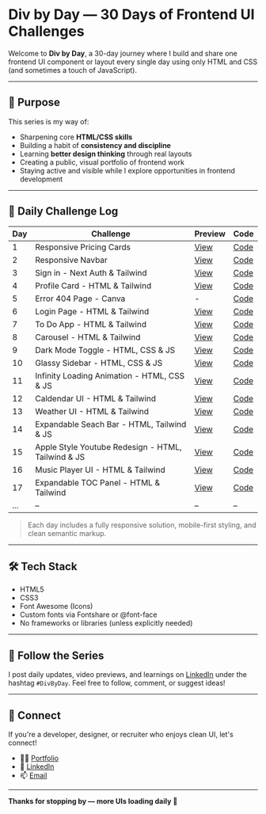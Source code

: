 # Div by Day — 30 Days of Frontend UI Challenges

Welcome to **Div by Day**, a 30-day journey where I build and share one frontend UI component or layout every single day using only HTML and CSS (and sometimes a touch of JavaScript).

---

## 🎯 Purpose

This series is my way of:

- Sharpening core **HTML/CSS skills**
- Building a habit of **consistency and discipline**
- Learning **better design thinking** through real layouts
- Creating a public, visual portfolio of frontend work
- Staying active and visible while I explore opportunities in frontend development

---

## 📅 Daily Challenge Log

| Day | Challenge | Preview | Code |
|-----|-----------|---------|------|
| 1   | Responsive Pricing Cards | [View](https://div-by-day-linkedin-day-1.vercel.app/) | [Code](./Day1) |
| 2   | Responsive Navbar | [View](https://div-by-day-linkedin-day-2.vercel.app/) | [Code](./Day2) |
| 3   | Sign in - Next Auth & Tailwind | [View](https://div-by-day-linkedin-day-3.vercel.app/) | [Code](./Day3) |
| 4   | Profile Card - HTML & Tailwind | [View](https://div-by-day-linkedin-day-4.vercel.app/) | [Code](./Day4) |
| 5   | Error 404 Page - Canva | - | [Code](./Day5) |
| 6   | Login Page - HTML & Tailwind | [View](https://div-by-day-linkedin-day-6.vercel.app/)  | [Code](./Day6) |
| 7   | To Do App - HTML & Tailwind | [View](https://div-by-day-linkedin-day-7.vercel.app/)  | [Code](./Day7) |
| 8   | Carousel - HTML & Tailwind | [View](https://div-by-day-linkedin-day-8.vercel.app/)  | [Code](./Day8) |
| 9   | Dark Mode Toggle - HTML, CSS & JS | [View](https://div-by-day-linkedin-day-9.vercel.app/)  | [Code](./Day9) |
| 10   | Glassy Sidebar - HTML, CSS & JS | [View](https://div-by-day-linkedin-day-10.vercel.app/)  | [Code](./Day10) |
| 11   | Infinity Loading Animation - HTML, CSS & JS | [View](https://div-by-day-linkedin-day-11.vercel.app/)  | [Code](./Day11) |
| 12   | Caldendar UI - HTML & Tailwind | [View](https://div-by-day-linkedin-day-12.vercel.app/)  | [Code](./Day12) |
| 13   | Weather UI - HTML & Tailwind | [View](https://div-by-day-linkedin-day-13.vercel.app/)  | [Code](./Day13) |
| 14   | Expandable Seach Bar - HTML, Tailwind & JS | [View](https://div-by-day-linkedin-day-14.vercel.app/)  | [Code](./Day14) |
| 15   | Apple Style Youtube Redesign - HTML, Tailwind & JS | [View](https://div-by-day-linkedin-day-15.vercel.app/)  | [Code](./Day15) |
| 16   | Music Player UI - HTML & Tailwind | [View](https://div-by-day-linkedin-day-16.vercel.app/)  | [Code](./Day16) |
| 17   | Expandable TOC Panel - HTML & Tailwind | [View](https://div-by-day-linkedin-day-17.vercel.app/)  | [Code](./Day17) |
| ... | – | – | – |

> Each day includes a fully responsive solution, mobile-first styling, and clean semantic markup.

---

## 🛠️ Tech Stack

- HTML5
- CSS3
- Font Awesome (Icons)
- Custom fonts via Fontshare or @font-face
- No frameworks or libraries (unless explicitly needed)

---

## 🔗 Follow the Series

I post daily updates, video previews, and learnings on [LinkedIn](#) under the hashtag `#DivByDay`. Feel free to follow, comment, or suggest ideas!

---

## 🤝 Connect

If you're a developer, designer, or recruiter who enjoys clean UI, let's connect!

- 🧑‍💻 [Portfolio](https://pawankamat.vercel.app/index.html)
- 💼 [LinkedIn](https://www.linkedin.com/in/pawankamat/)
- 📫 [Email](mailto:pawankamatw@gmail.com)

---

**Thanks for stopping by — more UIs loading daily 🚧**

